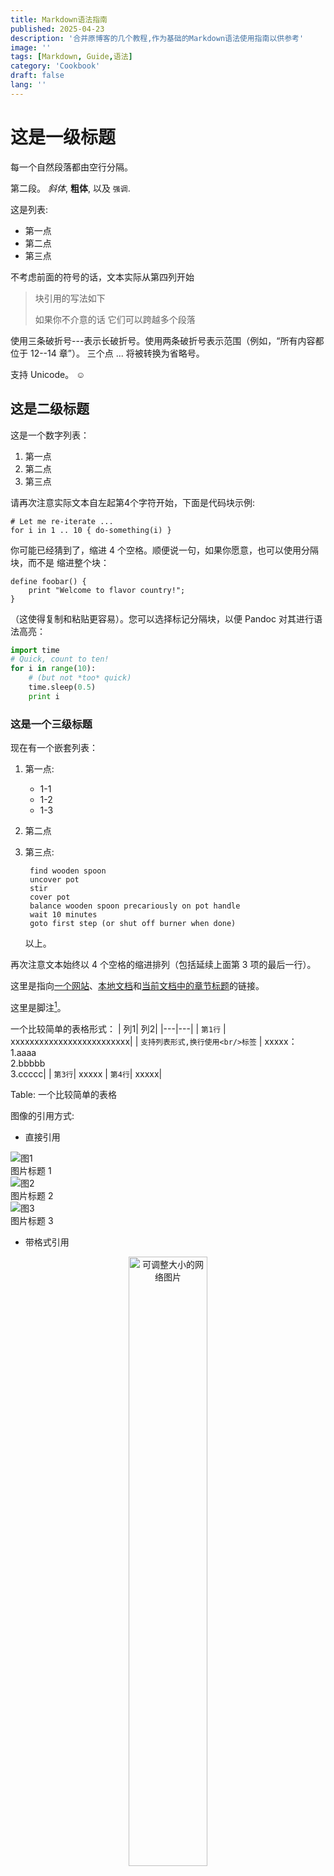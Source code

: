 ```yaml
---
title: Markdown语法指南
published: 2025-04-23
description: '合并原博客的几个教程,作为基础的Markdown语法使用指南以供参考'
image: ''
tags: [Markdown, Guide,语法]
category: 'Cookbook'
draft: false 
lang: ''
---
```


# 这是一级标题

每一个自然段落都由空行分隔。

第二段。 _斜体_, **粗体**, 以及 `强调`. 

这是列表:

- 第一点
- 第二点
- 第三点

不考虑前面的符号的话，文本实际从第四列开始

> 块引用的写法如下
>
> 如果你不介意的话
> 它们可以跨越多个段落

 
使用三条破折号---表示长破折号。使用两条破折号表示范围（例如，“所有内容都位于
12--14 章”）。 三个点 ... 将被转换为省略号。

支持 Unicode。 ☺

## 这是二级标题

这是一个数字列表：

1. 第一点
2. 第二点
3. 第三点

请再次注意实际文本自左起第4个字符开始，下面是代码块示例:

    # Let me re-iterate ...
    for i in 1 .. 10 { do-something(i) }


你可能已经猜到了，缩进 4 个空格。顺便说一句，如果你愿意，也可以使用分隔块，而不是
缩进整个块：

```
define foobar() {
    print "Welcome to flavor country!";
}
```

（这使得复制和粘贴更容易）。您可以选择标记分隔块，以便 Pandoc 对其进行语法高亮：

```python
import time
# Quick, count to ten!
for i in range(10):
    # (but not *too* quick)
    time.sleep(0.5)
    print i
```

### 这是一个三级标题

现在有一个嵌套列表：

1. 第一点:

    - 1-1
    - 1-2
    - 1-3

2. 第二点

3. 第三点:

        find wooden spoon
        uncover pot
        stir
        cover pot
        balance wooden spoon precariously on pot handle
        wait 10 minutes
        goto first step (or shut off burner when done)

    以上。


再次注意文本始终以 4 个空格的缩进排列（包括延续上面第 3 项的最后一行）。


这里是指向[一个网站](http://foo.bar)、[本地文档](local-doc.html)和[当前文档中的章节标题](#an-h2-header)的链接。

这里是脚注[^1]。

[^1]: 脚注的文本写在这里


一个比较简单的表格形式：
| 列1| 列2|
|---|---|
| `第1行` | xxxxxxxxxxxxxxxxxxxxxxxxx|
| `支持列表形式,换行使用<br/>标签` | xxxxx：<br/>1.aaaa<br/>2.bbbbb<br/>3.ccccc|
| `第3行`| xxxxx 
| `第4行`| xxxxx|

Table: 一个比较简单的表格

图像的引用方式:
-  直接引用


<!-- <div class="img-column">
  <img src="/head.png" alt="图1" />
  <img src="/head.png" alt="图2" />
</div> -->

<div class="img-grid-caption">
  <div class="img-item">
    <img src="/head.png" alt="图1" />
    <div class="img-caption">图片标题 1</div>
  </div>
  <div class="img-item">
    <img src="/head.png" alt="图2" />
    <div class="img-caption">图片标题 2</div>
  </div>
  <div class="img-item">
    <img src="/head.png" alt="图3" />
    <div class="img-caption">图片标题 3</div>
  </div>
  <!-- 更多图项 -->
</div>


- 带格式引用
<div align="center">  
<img src="https://last9.ghost.io/content/images/2023/05/python-golang--1-.jpg" width="50%" title="可调整大小的网络图片" alt="可调整大小的网络图片" >
</div>

</br>

这是行内公式：$\omega = d\phi / dt$

这是块级公式，自动居中，注意以双美元符号形式包围输入的公式:

$$
I = \int \rho R^{2} dV
$$


$$
\begin{equation*}
\pi = 3.14159\ldots
\end{equation*}
$$

请注意，如果你希望按实际字符显示,你可以使用反斜杠转义任何标点符号：

例: \`foo\`, \*bar\*, etc.


这是一个任务列表：

- [x] task1
- [ ] task2
  - [ ] 2-1
    - [ ] 2-3
- [ ] 3
- [ ] ffsad



| 功能描述   | 示例内容演示 |
|------------|--------------|
| `文本换行` | 第一行内容 <br/> 第二行内容 <br/> 第三行 |
| `超链接`   | <a href="https://doodles.google/" target="_blank">试试手气</a> |
| `插入图片` | <img src="/head.png" alt="图例" width="100" /> |
| | |



这是一个任务列表：

- [x] task1
- [ ] task2
  - [ ] 2-1
    - [ ] 2-3
- [ ] 3
- [ ] ffsad
